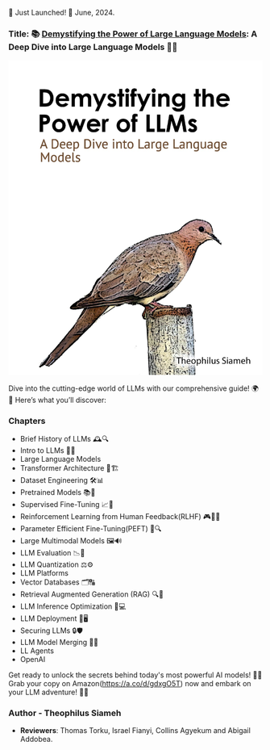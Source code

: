 🚀 Just Launched! 🚀 June, 2024.
### Title: 📚 [Demystifying the Power of Large Language Models](https://www.amazon.com/Demystifying-Power-Large-Language-Models/dp/B0D6443WY8): A Deep Dive into Large Language Models 🤖💡

[![](img/book_cover.jpg)](https://www.amazon.com/Demystifying-Power-Large-Language-Models/dp/B0D6443WY8/)

Dive into the cutting-edge world of LLMs with our comprehensive guide! 🌍📘 Here’s what you’ll discover:
### Chapters
 - Brief History of LLMs 🕰️🔍
 - Intro to LLMs 🤖✨
 - Large Language Models
 - Transformer Architecture 🔄🏗️
 - Dataset Engineering 🛠️📊
 - Pretrained Models 📚🤝
 - Supervised Fine-Tuning 📈🔧
 - Reinforcement Learning from Human Feedback(RLHF) 🎮🙋‍♂️
 - Parameter Efficient Fine-Tuning(PEFT) 🧩🔍
 - Large Multimodal Models 🖼️🔊
 - LLM Evaluation 📉🔎
 - LLM Quantization ⚖️⚙️
 - LLM Platforms
 - Vector Databases 🗂️🔠
 - Retrieval Augmented Generation (RAG) 🔍🤔
 - LLM Inference Optimization 🚀💻
 - LLM Deployment 🚀🖥️
 - Securing LLMs 🔒🛡️
 - LLM Model Merging 🔗🤯
 - LL Agents
 - OpenAI


Get ready to unlock the secrets behind today's most powerful AI models! 🔑✨ Grab your copy on Amazon(https://a.co/d/gdxgO5T) now and embark on your LLM adventure! 🌟📖

### Author - Theophilus Siameh
   - **Reviewers**: Thomas Torku, Israel Fianyi, Collins Agyekum and Abigail Addobea.